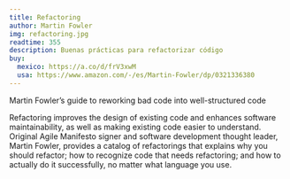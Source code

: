 ```yaml
---
title: Refactoring
author: Martin Fowler
img: refactoring.jpg
readtime: 355
description: Buenas prácticas para refactorizar código
buy:
  mexico: https://a.co/d/frV3xwM
  usa: https://www.amazon.com/-/es/Martin-Fowler/dp/0321336380
---
```


Martin Fowler’s guide to reworking bad code into well-structured code

Refactoring improves the design of existing code and enhances software maintainability, as well as making existing code easier to understand. Original Agile Manifesto signer and software development thought leader, Martin Fowler, provides a catalog of refactorings that explains why you should refactor; how to recognize code that needs refactoring; and how to actually do it successfully, no matter what language you use.
